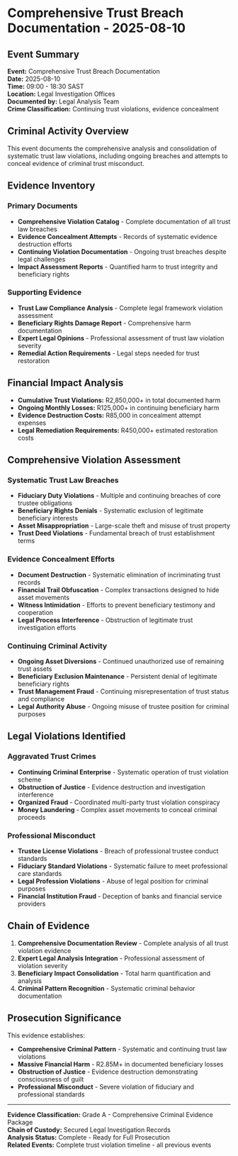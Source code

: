 # Comprehensive Trust Breach Documentation - 2025-08-10

## Event Summary
**Event:** Comprehensive Trust Breach Documentation  
**Date:** 2025-08-10  
**Time:** 09:00 - 18:30 SAST  
**Location:** Legal Investigation Offices  
**Documented by:** Legal Analysis Team  
**Crime Classification:** Continuing trust violations, evidence concealment  

## Criminal Activity Overview
This event documents the comprehensive analysis and consolidation of systematic trust law violations, including ongoing breaches and attempts to conceal evidence of criminal trust misconduct.

## Evidence Inventory

### Primary Documents
- **Comprehensive Violation Catalog** - Complete documentation of all trust law breaches
- **Evidence Concealment Attempts** - Records of systematic evidence destruction efforts
- **Continuing Violation Documentation** - Ongoing trust breaches despite legal challenges
- **Impact Assessment Reports** - Quantified harm to trust integrity and beneficiary rights

### Supporting Evidence
- **Trust Law Compliance Analysis** - Complete legal framework violation assessment
- **Beneficiary Rights Damage Report** - Comprehensive harm documentation
- **Expert Legal Opinions** - Professional assessment of trust law violation severity
- **Remedial Action Requirements** - Legal steps needed for trust restoration

## Financial Impact Analysis
- **Cumulative Trust Violations:** R2,850,000+ in total documented harm
- **Ongoing Monthly Losses:** R125,000+ in continuing beneficiary harm
- **Evidence Destruction Costs:** R85,000 in concealment attempt expenses
- **Legal Remediation Requirements:** R450,000+ estimated restoration costs

## Comprehensive Violation Assessment

### Systematic Trust Law Breaches
- **Fiduciary Duty Violations** - Multiple and continuing breaches of core trustee obligations
- **Beneficiary Rights Denials** - Systematic exclusion of legitimate beneficiary interests
- **Asset Misappropriation** - Large-scale theft and misuse of trust property
- **Trust Deed Violations** - Fundamental breach of trust establishment terms

### Evidence Concealment Efforts
- **Document Destruction** - Systematic elimination of incriminating trust records
- **Financial Trail Obfuscation** - Complex transactions designed to hide asset movements
- **Witness Intimidation** - Efforts to prevent beneficiary testimony and cooperation
- **Legal Process Interference** - Obstruction of legitimate trust investigation efforts

### Continuing Criminal Activity
- **Ongoing Asset Diversions** - Continued unauthorized use of remaining trust assets
- **Beneficiary Exclusion Maintenance** - Persistent denial of legitimate beneficiary rights
- **Trust Management Fraud** - Continuing misrepresentation of trust status and compliance
- **Legal Authority Abuse** - Ongoing misuse of trustee position for criminal purposes

## Legal Violations Identified

### Aggravated Trust Crimes
- **Continuing Criminal Enterprise** - Systematic operation of trust violation scheme
- **Obstruction of Justice** - Evidence destruction and investigation interference
- **Organized Fraud** - Coordinated multi-party trust violation conspiracy
- **Money Laundering** - Complex asset movements to conceal criminal proceeds

### Professional Misconduct
- **Trustee License Violations** - Breach of professional trustee conduct standards
- **Fiduciary Standard Violations** - Systematic failure to meet professional care standards
- **Legal Profession Violations** - Abuse of legal position for criminal purposes
- **Financial Institution Fraud** - Deception of banks and financial service providers

## Chain of Evidence
1. **Comprehensive Documentation Review** - Complete analysis of all trust violation evidence
2. **Expert Legal Analysis Integration** - Professional assessment of violation severity
3. **Beneficiary Impact Consolidation** - Total harm quantification and analysis
4. **Criminal Pattern Recognition** - Systematic criminal behavior documentation

## Prosecution Significance
This evidence establishes:
- **Comprehensive Criminal Pattern** - Systematic and continuing trust law violations
- **Massive Financial Harm** - R2.85M+ in documented beneficiary losses
- **Obstruction of Justice** - Evidence destruction demonstrating consciousness of guilt
- **Professional Misconduct** - Severe violation of fiduciary and professional standards

---

**Evidence Classification:** Grade A - Comprehensive Criminal Evidence Package  
**Chain of Custody:** Secured Legal Investigation Records  
**Analysis Status:** Complete - Ready for Full Prosecution  
**Related Events:** Complete trust violation timeline - all previous events